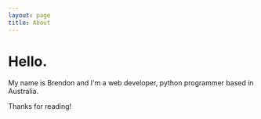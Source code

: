 ```yaml
---
layout: page
title: About
---
```


# Hello.
My name is Brendon and I'm a web developer, python programmer based in Australia.

Thanks for reading!
